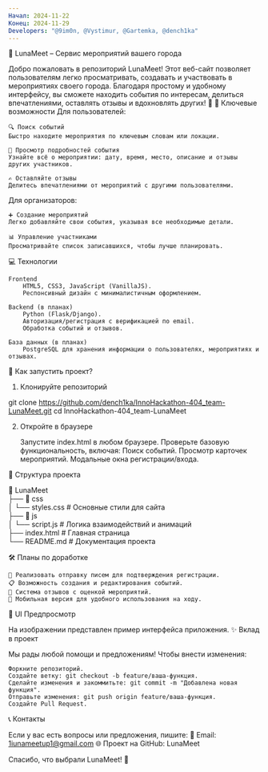 ```yaml
---
Начал: 2024-11-22
Конец: 2024-11-29
Developers: "@9im0n, @Vystimur, @Gartemka, @dench1ka"
---
```


📅 LunaMeet – Сервис мероприятий вашего города

Добро пожаловать в репозиторий LunaMeet!
Этот веб-сайт позволяет пользователям легко просматривать, создавать и участвовать в мероприятиях своего города. Благодаря простому и удобному интерфейсу, вы сможете находить события по интересам, делиться впечатлениями, оставлять отзывы и вдохновлять других! 🎉
🎯 Ключевые возможности
Для пользователей:

    🔍 Поиск событий
    Быстро находите мероприятия по ключевым словам или локации.

    📖 Просмотр подробностей события
    Узнайте всё о мероприятии: дату, время, место, описание и отзывы других участников.

    ✍️ Оставляйте отзывы
    Делитесь впечатлениями от мероприятий с другими пользователями.

Для организаторов:

    ➕ Создание мероприятий
    Легко добавляйте свои события, указывая все необходимые детали.

    📊 Управление участниками
    Просматривайте список записавшихся, чтобы лучше планировать.

💻 Технологии

    Frontend
        HTML5, CSS3, JavaScript (VanillaJS).
        Респонсивный дизайн с минималистичным оформлением.

    Backend (в планах)
        Python (Flask/Django).
        Авторизация/регистрация с верификацией по email.
        Обработка событий и отзывов.

    База данных (в планах)
        PostgreSQL для хранения информации о пользователях, мероприятиях и отзывах.

🚀 Как запустить проект?
1. Клонируйте репозиторий

git clone https://github.com/dench1ka/InnoHackathon-404_team-LunaMeet.git
cd InnoHackathon-404_team-LunaMeet

2. Откройте в браузере

    Запустите index.html в любом браузере.
    Проверьте базовую функциональность, включая:
        Поиск событий.
        Просмотр карточек мероприятий.
        Модальные окна регистрации/входа.

📂 Структура проекта

📁 LunaMeet  
├── 📂 css  
│   └── styles.css          # Основные стили для сайта  
├── 📂 js  
│   └── script.js           # Логика взаимодействий и анимаций  
├── index.html              # Главная страница  
└── README.md               # Документация проекта  

🛠️ Планы по доработке

    📧 Реализовать отправку писем для подтверждения регистрации.
    📋 Возможность создания и редактирования событий.
    💬 Система отзывов с оценкой мероприятий.
    📱 Мобильная версия для удобного использования на ходу.

🎨 UI Предпросмотр


На изображении представлен пример интерфейса приложения.
✨ Вклад в проект

Мы рады любой помощи и предложениям! Чтобы внести изменения:

    Форкните репозиторий.
    Создайте ветку: git checkout -b feature/ваша-функция.
    Сделайте изменения и закоммитьте: git commit -m "Добавлена новая функция".
    Отправьте изменения: git push origin feature/ваша-функция.
    Создайте Pull Request.

📞 Контакты

Если у вас есть вопросы или предложения, пишите:
📧 Email: 1iunameetup1@gmail.com
🌐 Проект на GitHub: LunaMeet

Спасибо, что выбрали LunaMeet! 🚀
